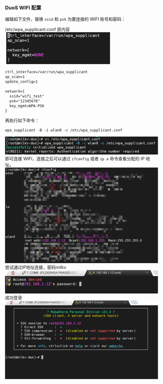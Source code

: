 ### DuoS WIFI 配置[​](https://milkv.io/zh/docs/duo/getting-started/duos#wifi-%E9%85%8D%E7%BD%AE "WIFI 配置的直接链接")

编辑如下文件，替换 `ssid` 和 `psk` 为要连接的 WIFI 账号和密码：

/etc/wpa_supplicant.conf
原内容
![](../../images/wifi1.png)

```
ctrl_interface=/var/run/wpa_supplicant
ap_scan=1
update_config=1

network={
  ssid="wifi_test"
  psk="12345678"
  key_mgmt=WPA-PSK
}
```

再执行如下命令：

```
wpa_supplicant -B -i wlan0 -c /etc/wpa_supplicant.conf
```

![](../../images/wifi2.png)
即可连接 WIFI，连接之后可以通过 `ifconfig` 或者 `ip a` 命令查看分配的 IP 地址。
![](../../images/wifi4.png)
尝试通过IP地址连接，密码milkv
![](../../images/wifi3.png)
成功登录
![](../../images/wifi5.png)